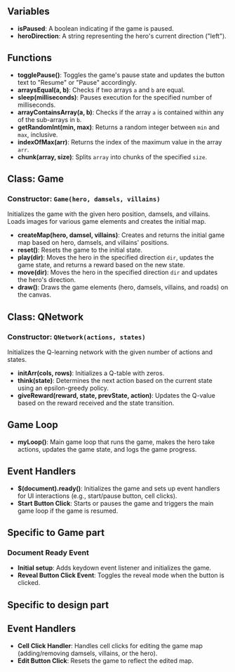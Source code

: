 ## Variables
- **isPaused**: A boolean indicating if the game is paused.
- **heroDirection**: A string representing the hero's current direction ("left").

## Functions
- **togglePause()**: Toggles the game's pause state and updates the button text to "Resume" or "Pause" accordingly.
- **arraysEqual(a, b)**: Checks if two arrays `a` and `b` are equal.
- **sleep(milliseconds)**: Pauses execution for the specified number of milliseconds.
- **arrayContainsArray(a, b)**: Checks if the array `a` is contained within any of the sub-arrays in `b`.
- **getRandomInt(min, max)**: Returns a random integer between `min` and `max`, inclusive.
- **indexOfMax(arr)**: Returns the index of the maximum value in the array `arr`.
- **chunk(array, size)**: Splits `array` into chunks of the specified `size`.

## Class: Game
### Constructor: `Game(hero, damsels, villains)`
Initializes the game with the given hero position, damsels, and villains. Loads images for various game elements and creates the initial map.
- **createMap(hero, damsel, villains)**: Creates and returns the initial game map based on hero, damsels, and villains' positions.
- **reset()**: Resets the game to the initial state.
- **play(dir)**: Moves the hero in the specified direction `dir`, updates the game state, and returns a reward based on the new state.
- **move(dir)**: Moves the hero in the specified direction `dir` and updates the hero's direction.
- **draw()**: Draws the game elements (hero, damsels, villains, and roads) on the canvas.

## Class: QNetwork
### Constructor: `QNetwork(actions, states)`
Initializes the Q-learning network with the given number of actions and states.
- **initArr(cols, rows)**: Initializes a Q-table with zeros.
- **think(state)**: Determines the next action based on the current state using an epsilon-greedy policy.
- **giveReward(reward, state, prevState, action)**: Updates the Q-value based on the reward received and the state transition.

## Game Loop
- **myLoop()**: Main game loop that runs the game, makes the hero take actions, updates the game state, and logs the game progress.

## Event Handlers
- **$(document).ready()**: Initializes the game and sets up event handlers for UI interactions (e.g., start/pause button, cell clicks).
- **Start Button Click**: Starts or pauses the game and triggers the main game loop if the game is resumed.


## Specific to Game part
### Document Ready Event
- **Initial setup**: Adds keydown event listener and initializes the game.
- **Reveal Button Click Event**: Toggles the reveal mode when the button is clicked.

## Specific to design part
## Event Handlers
- **Cell Click Handler**: Handles cell clicks for editing the game map (adding/removing damsels, villains, or the hero).
- **Edit Button Click**: Resets the game to reflect the edited map.